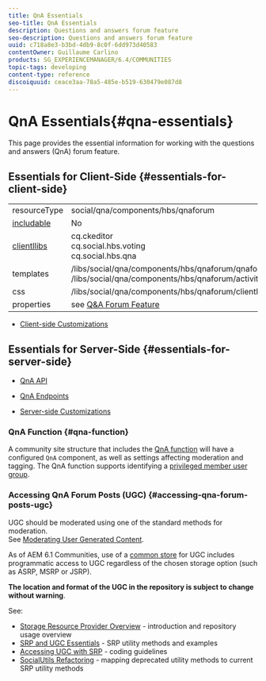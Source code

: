 ```yaml
---
title: QnA Essentials
seo-title: QnA Essentials
description: Questions and answers forum feature
seo-description: Questions and answers forum feature
uuid: c718a8e3-b3bd-4db9-8c0f-6dd973d40583
contentOwner: Guillaume Carlino
products: SG_EXPERIENCEMANAGER/6.4/COMMUNITIES
topic-tags: developing
content-type: reference
discoiquuid: ceace3aa-78a5-485e-b519-630479e087d8
---
```


# QnA Essentials{#qna-essentials}

This page provides the essential information for working with the questions and answers (QnA) forum feature.

## Essentials for Client-Side {#essentials-for-client-side}

<table> 
 <tbody>
  <tr>
   <td> resourceType</td> 
   <td>social/qna/components/hbs/qnaforum</td> 
  </tr>
  <tr>
   <td> <a href="scf.md#add-or-include-a-communities-component">includable</a></td> 
   <td>No</td> 
  </tr>
  <tr>
   <td> <a href="clientlibs.md">clientllibs</a></td> 
   <td>cq.ckeditor<br /> cq.social.hbs.voting<br /> cq.social.hbs.qna</td> 
  </tr>
  <tr>
   <td> templates</td> 
   <td> /libs/social/qna/components/hbs/qnaforum/qnaforum.hbs<br /> /libs/social/qna/components/hbs/qnaforum/activity-title.hbs</td> 
  </tr>
  <tr>
   <td> css</td> 
   <td> /libs/social/qna/components/hbs/qnaforum/clientlibs/qnaforum.css</td> 
  </tr>
  <tr>
   <td> properties</td> 
   <td>see <a href="working-with-qna.md">Q&amp;A Forum Feature</a></td> 
  </tr>
 </tbody>
</table>

* [Client-side Customizations](client-customize.md)

## Essentials for Server-Side {#essentials-for-server-side}

* [QnA API](https://helpx.adobe.com/experience-manager/6-4/sites/developing/using/reference-materials/javadoc/com/adobe/cq/social/qna/client/api/package-summary.html)

* [QnA Endpoints](https://helpx.adobe.com/experience-manager/6-4/sites/developing/using/reference-materials/javadoc/com/adobe/cq/social/qna/client/endpoints/package-summary.html)

* [Server-side Customizations](server-customize.md)

### QnA Function {#qna-function}

A community site structure that includes the [QnA function](functions.md#qna-function) will have a configured `QnA` component, as well as settings affecting moderation and tagging. The QnA function supports identifying a [privileged member user group](users.md#privileged-members-group).

### Accessing QnA Forum Posts (UGC) {#accessing-qna-forum-posts-ugc}

UGC should be moderated using one of the standard methods for moderation.  
See [Moderating User Generated Content](moderate-ugc.md).

As of AEM 6.1 Communities, use of a [common store](working-with-srp.md) for UGC includes programmatic access to UGC regardless of the chosen storage option (such as ASRP, MSRP or JSRP).

**The location and format of the UGC in the repository is subject to change without warning**.

See:

* [Storage Resource Provider Overview](srp.md) - introduction and repository usage overview
* [SRP and UGC Essentials](srp-and-ugc.md) - SRP utility methods and examples
* [Accessing UGC with SRP](accessing-ugc-with-srp.md) - coding guidelines
* [SocialUtils Refactoring](socialutils.md) - mapping deprecated utility methods to current SRP utility methods

